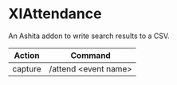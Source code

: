 # XIAttendance

An Ashita addon to write search results to a CSV.

| Action  | Command                |
|---------|------------------------|
| capture | /attend \<event name\> |